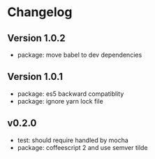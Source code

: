 
# Changelog

## Version 1.0.2

* package: move babel to dev dependencies

## Version 1.0.1

* package: es5 backward compatiblity
* package: ignore yarn lock file

## v0.2.0

* test: should require handled by mocha
* package: coffeescript 2 and use semver tilde
